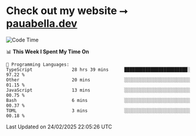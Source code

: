 # Check out my website ⭢ [pauabella.dev](https://pauabella.dev)

<!--START_SECTION:waka-->
![Code Time](http://img.shields.io/badge/Code%20Time-4%2C123%20hrs%2028%20mins-blue)

📊 **This Week I Spent My Time On** 

```text
💬 Programming Languages: 
TypeScript               28 hrs 39 mins      ████████████████████████░   97.22 % 
Other                    20 mins             ░░░░░░░░░░░░░░░░░░░░░░░░░   01.15 % 
JavaScript               13 mins             ░░░░░░░░░░░░░░░░░░░░░░░░░   00.75 % 
Bash                     6 mins              ░░░░░░░░░░░░░░░░░░░░░░░░░   00.37 % 
TOML                     3 mins              ░░░░░░░░░░░░░░░░░░░░░░░░░   00.18 % 
```


 Last Updated on 24/02/2025 22:05:26 UTC
<!--END_SECTION:waka-->
